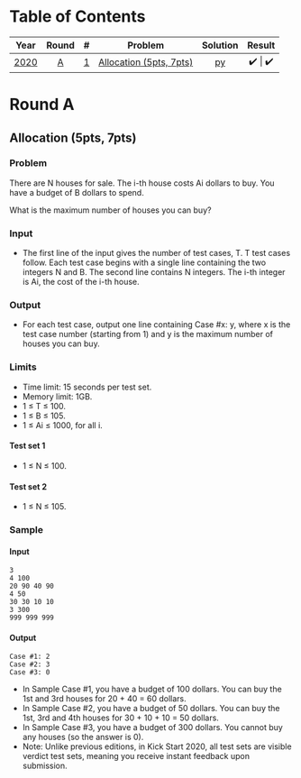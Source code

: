 # Table of Contents
| Year | Round |  #  | Problem | Solution | Result |
| :--: | :---: | :-: | :-----: | :------: | :----: |
| [2020](https://codingcompetitions.withgoogle.com/kickstart/archive/2020) |      [A](https://codingcompetitions.withgoogle.com/kickstart/round/000000000019ffc7)      |      [1](https://codingcompetitions.withgoogle.com/kickstart/round/000000000019ffc7/00000000001d3f56)      | [Allocation (5pts, 7pts)](./2020/README.md#allocation-5pts-7pts)                             | [py](./2020/ra1.py)                                                   |   ✔️   \|   ✔️                                                                                            |

# Round A
## Allocation (5pts, 7pts)
### Problem
There are N houses for sale. The i-th house costs Ai dollars to buy. You have a budget of B dollars to spend.

What is the maximum number of houses you can buy?

### Input
* The first line of the input gives the number of test cases, T. T test cases follow. Each test case begins with a single line containing the two integers N and B. The second line contains N integers. The i-th integer is Ai, the cost of the i-th house.

### Output
* For each test case, output one line containing Case #x: y, where x is the test case number (starting from 1) and y is the maximum number of houses you can buy.

### Limits
* Time limit: 15 seconds per test set.
* Memory limit: 1GB.
* 1 ≤ T ≤ 100.
* 1 ≤ B ≤ 105.
* 1 ≤ Ai ≤ 1000, for all i.
#### Test set 1
* 1 ≤ N ≤ 100.
#### Test set 2
* 1 ≤ N ≤ 105.

### Sample
#### Input
```
3
4 100
20 90 40 90
4 50
30 30 10 10
3 300
999 999 999
```
#### Output
```
Case #1: 2
Case #2: 3
Case #3: 0
```
  
* In Sample Case #1, you have a budget of 100 dollars. You can buy the 1st and 3rd houses for 20 + 40 = 60 dollars.
* In Sample Case #2, you have a budget of 50 dollars. You can buy the 1st, 3rd and 4th houses for 30 + 10 + 10 = 50 dollars.
* In Sample Case #3, you have a budget of 300 dollars. You cannot buy any houses (so the answer is 0).
* Note: Unlike previous editions, in Kick Start 2020, all test sets are visible verdict test sets, meaning you receive instant feedback upon submission.
